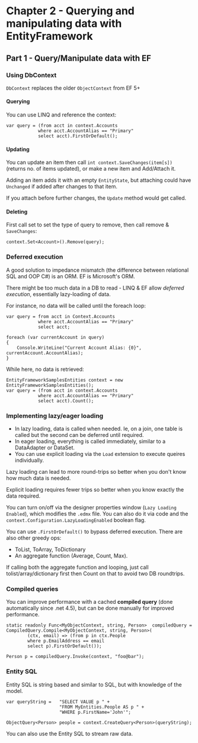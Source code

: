 ﻿# Chapter 2 - Querying and manipulating data with EntityFramework

## Part 1 - Query/Manipulate data with EF

### Using DbContext

`DbContext` replaces the older `ObjectContext` from EF 5+

#### Querying

You can use LINQ and reference the context:

```
var query = (from acct in context.Accounts
            where acct.AccountAlias == "Primary"
            select acct).FirstOrDefault();
```

#### Updating

You can update an item then call `int context.SaveChanges(item[s])` (returns no. of items updated), or make a new item and Add/Attach it.

Adding an item adds it with an empty `EntityState`, but attaching could have `Unchanged` if added after changes to that item.

If you attach before further changes, the `Update` method would get called.


#### Deleting

First call set to set the type of query to remove, then call remove & `SaveChanges`:

`context.Set<Account>().Remove(query);`

### Deferred execution

A good solution to impedance mismatch (the difference between relational SQL and OOP C#) is an ORM. EF is Microsoft's ORM.

There might be too much data in a DB to read - LINQ & EF allow *deferred execution*, essentially lazy-loading of data.

For instance, no data will be called until the foreach loop:

```
var query = from acct in Context.Accounts
            where acct.AccountAlias == "Primary"
            select acct;

foreach (var currentAccount in query)
{
    Console.WriteLine("Current Account Alias: {0}", currentAccount.AccountAlias);
}
```

While here, no data is retrieved:

```
EntityFrameworkSamplesEntities context = new EntityFrameworkSamplesEntities();
var query = (from acct in context.Accounts
            where acct.AccountAlias == "Primary"
            select acct).Count();
```

### Implementing lazy/eager loading

* In lazy loading, data is called when needed. Ie, on a join, one table is called but the second can be deferred until required.
* In eager loading, everything is called immediately, similar to a DataAdapter or DataSet.
* You can use explicit loading via the `Load` extension to execute queires individually.

Lazy loading can lead to more round-trips so better when you don't know how much data is needed.

Explicit loading requires fewer trips so better when you know exactly the data required.

You can turn on/off via the designer properties window (`Lazy Loading Enabled`), which modifies the `.edmx` file. You can also do it via code and the `context.Configuration.LazyLoadingEnabled` boolean flag.

You can use `.FirstOrDefault()` to bypass deferred execution. There are also other greedy ops:

* ToList, ToArray, ToDictionary
* An aggregate function (Average, Count, Max).

If calling both the aggregate function and looping, just call tolist/array/dictionary first then Count on that to avoid two DB roundtrips.

### Compiled queries

You can improve performance with a cached **compiled query** (done automatically since .net 4.5), but can be done manually for improved performance.

```
static readonly Func<MyObjectContext, string, Person>  compiledQuery = CompiledQuery.Compile<MyObjectContext, string, Person>(
        (ctx, email) => (from p in ctx.People
        where p.EmailAddress == email
        select p).FirstOrDefault());

Person p = compiledQuery.Invoke(context, "foo@bar");
```

### Entity SQL

Entity SQL is string based and similar to SQL, but with knowledge of the model.

```
var queryString =   "SELECT VALUE p " +
                    "FROM MyEntities.People AS p " +
                    "WHERE p.FirstName='John'";

ObjectQuery<Person> people = context.CreateQuery<Person>(queryString);
```

You can also use the Entity SQL to stream raw data.